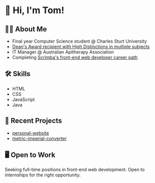 # 👋 Hi, I'm Tom!

## 👨‍🎓 About Me
- Final year Computer Science student @ Charles Sturt University<br>
- [Dean's Award recipient with High Distinctions in multiple subjects](https://www.linkedin.com/in/tommicallef/)<br>
- IT Manager @ Australian Apitherapy Association
- Completing [Scrimba's front-end web developer career path](https://v2.scrimba.com/home)<br>

## 🛠️ Skills
- HTML
- CSS
- JavaScript
- Java

## 📂 Recent Projects
- [personal-website](https://github.com/tommicallef/personal-website)
- [metric-imperial-converter](https://github.com/tommicallef/metric-imperial-converter)

## 🖥️ Open to Work
Seeking full-time positions in front-end web development. Open to internships for the right opportunity.
